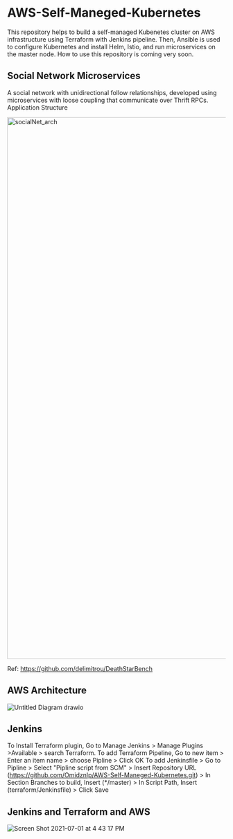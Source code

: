 # AWS-Self-Maneged-Kubernetes

This repository helps to build a self-managed Kubenetes cluster on AWS infrastructure using Terraform with Jenkins pipeline. Then, Ansible is used to configure Kubernetes and install Helm, Istio, and run microservices on the master node. How to use this repository is coming very soon. 

## Social Network Microservices

A social network with unidirectional follow relationships, developed using microservices with loose coupling that communicate over Thrift RPCs.
Application Structure

<img width="1249" alt="socialNet_arch" src="https://user-images.githubusercontent.com/87664653/169954472-b2fa3790-c40b-4a6d-9ce3-4e0ee197c381.png">

Ref:
https://github.com/delimitrou/DeathStarBench

## AWS Architecture

![Untitled Diagram drawio](https://user-images.githubusercontent.com/87664653/169788573-db6dd63e-c3e8-439f-ac10-236a91d7debc.png)


## Jenkins

To Install Terraform plugin,
Go to Manage Jenkins > Manage Plugins >Available > search Terraform.
To add Terraform Pipeline,
Go to new item > Enter an item name > choose Pipline > Click OK
To add Jenkinsfile > Go to Pipline > Select "Pipline script from SCM" > Insert Repository URL (https://github.com/Omidznlp/AWS-Self-Maneged-Kubernetes.git) > In Section Branches to build, Insert (*/master) > In Script Path, Insert (terraform/Jenkinsfile) > Click Save 
## Jenkins and Terraform and AWS


![Screen Shot 2021-07-01 at 4 43 17 PM](https://user-images.githubusercontent.com/87664653/173849388-eeff12a6-806a-4a1e-8c40-a25af72267c8.png)
